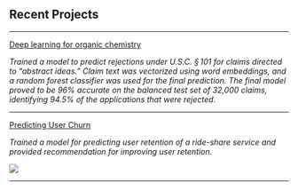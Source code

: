 ## Recent Projects

---

[Deep learning for organic chemistry](https://cwolfbrandt.github.io/csk/)

*Trained a model to predict rejections under U.S.C. § 101 for claims directed to “abstract ideas.” Claim text was vectorized using word embeddings, and a random forest classifier was used for the final prediction. The final model proved to be 96% accurate on the balanced test set of 32,000 claims, identifying 94.5% of the applications that were rejected.*

---
[Predicting User Churn]()

*Trained a model for predicting user retention of a ride-share service and provided recommendation for improving user retention.*

<img src="images/rideshare.png?raw=true"/>

---
